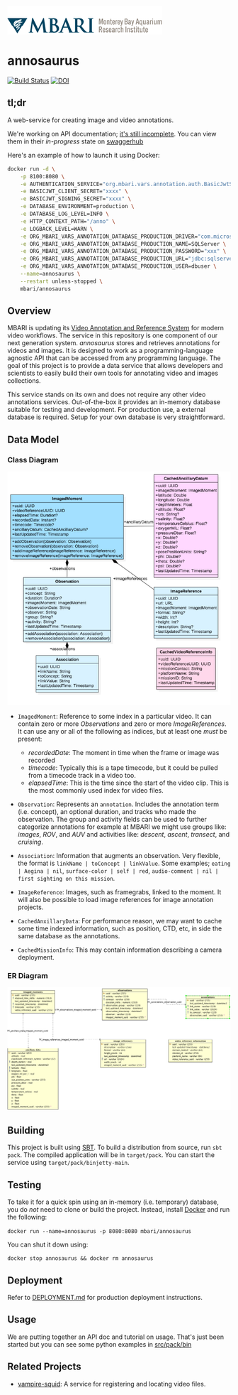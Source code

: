 ![MBARI logo](src/site/images/logo-mbari-3b.png)

# annosaurus

[![Build Status](https://travis-ci.org/mbari-media-management/annosaurus.svg?branch=master)](https://travis-ci.org/mbari-media-management/annosaurus)  [![DOI](https://zenodo.org/badge/90171432.svg)](https://zenodo.org/badge/latestdoi/90171432)

## tl;dr

A web-service for creating image and video annotations. 

We're working on API documentation; [it's still incomplete](https://i.pinimg.com/originals/10/a0/cc/10a0cc1e941644f78ef777a946898148.jpg). You can view them in their _in-progress_ state on [swaggerhub](https://app.swaggerhub.com/apis/mbari/annosaurus/1.0.0-oas3)

Here's an example of how to launch it using Docker:

```bash
docker run -d \
    -p 8100:8080 \
    -e AUTHENTICATION_SERVICE="org.mbari.vars.annotation.auth.BasicJwtService" \
    -e BASICJWT_CLIENT_SECRET="xxxx" \
    -e BASICJWT_SIGNING_SECRET="xxxx" \
    -e DATABASE_ENVIRONMENT=production \
    -e DATABASE_LOG_LEVEL=INFO \
    -e HTTP_CONTEXT_PATH="/anno" \
    -e LOGBACK_LEVEL=WARN \
    -e ORG_MBARI_VARS_ANNOTATION_DATABASE_PRODUCTION_DRIVER="com.microsoft.sqlserver.jdbc.SQLServerDriver" \
    -e ORG_MBARI_VARS_ANNOTATION_DATABASE_PRODUCTION_NAME=SQLServer \
    -e ORG_MBARI_VARS_ANNOTATION_DATABASE_PRODUCTION_PASSWORD="xxx" \
    -e ORG_MBARI_VARS_ANNOTATION_DATABASE_PRODUCTION_URL="jdbc:sqlserver://database.mbari.org:1433;databaseName=M3_ANNOTATIONS" \
    -e ORG_MBARI_VARS_ANNOTATION_DATABASE_PRODUCTION_USER=dbuser \
    --name=annosaurus \
    --restart unless-stopped \
    mbari/annosaurus

```

## Overview

MBARI is updating its [Video Annotation and Reference System](https://hohonuuli.github.io/vars/) for modern video workflows. The service in this repository is one component of our next generation system. _annosaurus_ stores and retrieves annotations for videos and images. It is designed to work as a programming-language agnostic API that can be accessed from any programming language. The goal of this project is to provide a data service that allows developers and scientists to easily build their own tools for annotating video and images collections.

This service stands on its own and does not require any other video annotations services. Out-of-the-box it provides an in-memory database suitable for testing and development. For production use, a external database is required. Setup for your own database is very straightforward.

## Data Model

### Class Diagram

![Data Model](src/site/images/annosaurus_classes.png)

- `ImagedMoment`: Reference to some index in a particular video. It can contain zero or more _Observations_ and zero or more _ImageReferences_. It can use any or all of the following as indices, but at least one _must_ be present:

  - _recordedDate_: The moment in time when the frame or image was recorded
  - _timecode_: Typically this is a tape timecode, but it could be pulled from a timecode track in a video too.
  - _elapsedTime_: This is the time since the start of the video clip. This is the most commonly used index for video files.

- `Observation`: Represents an `annotation`. Includes the annotation term (i.e. concept), an optional duration, and tracks who made the observation. The group and activity fields can be used to further categorize annotations for example at MBARI we might use groups like: _images_, _ROV_, and _AUV_ and activities like: _descent_, _ascent_, _transect_, and _cruising_.
- `Association`: Information that augments an observation. Very flexible, the format is `linkName | toConcept | linkValue`. Some examples; `eating | Aegina | nil`, `surface-color | self | red`, `audio-comment | nil | first sighting on this mission`.
- `ImageReference`: Images, such as framegrabs, linked to the moment. It will also be possible to load image references for image annotation projects.
- `CachedAnxillaryData`: For performance reason, we may want to cache some time indexed information, such as position, CTD, etc, in side the same database as the annotations.
- `CachedMissionInfo`: This may contain information describing a camera deployment.

### ER Diagram

![ER Model](src/site/images/sqlserver-er-diagram.png)

## Building

This project is built using [SBT](http://www.scala-sbt.org/). To build a distribution from source, run `sbt pack`. The compiled application will be in `target/pack`. You can start the service using `target/pack/binjetty-main`.

## Testing

To take it for a quick spin using an in-memory (i.e. temporary) database, you do _not_ need to clone or build the project. Instead, install [Docker](https://www.docker.com/) and run the following:

`docker run --name=annosaurus -p 8080:8080 mbari/annosaurus`

You can shut it down using:

```
docker stop annosaurus && docker rm annosaurus
```

## Deployment

Refer to [DEPLOYMENT.md](DEPLOYMENT.md) for production deployment instructions.

## Usage

We are putting together an API doc and tutorial on usage. That's just been started but you can see some python examples in [src/pack/bin](src/pack/bin)

## Related Projects

- [vampire-squid](https://github.com/underwatervideo/vampire-squid): A service for registering and locating video files.
